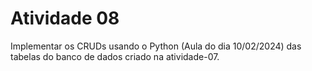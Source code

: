 # Atividade 08
Implementar os CRUDs usando o Python (Aula do dia 10/02/2024) das tabelas do banco de dados criado na atividade-07.

